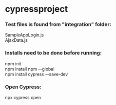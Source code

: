 ﻿# cypressproject

<h3> Test files is found from "integration" folder: </h3>
SampleAppLogin.js<br>
AjaxData.js<br>

<h3>Installs need to be done before running:</h3>

npm init<br>
npm install npm --global<br>
npm install cypress --save-dev<br>

<h3>Open Cypress:</h3>

npx cypress open

